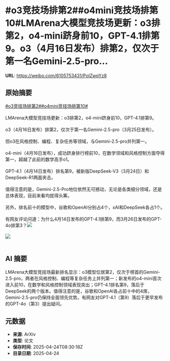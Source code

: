 # #o3竞技场排第2##o4mini竞技场排第10#LMArena大模型竞技场更新：o3排第2，o4-mini跻身前10，GPT-4.1排第9。o3（4月16日发布）排第2，仅次于第一名Gemini-2.5-pro...

**URL**: https://weibo.com/6105753431/PoIZwpYz8

## 原始摘要

<a href="https://m.weibo.cn/search?containerid=231522type%3D1%26t%3D10%26q%3D%23o3%E7%AB%9E%E6%8A%80%E5%9C%BA%E6%8E%92%E7%AC%AC2%23&amp;extparam=%23o3%E7%AB%9E%E6%8A%80%E5%9C%BA%E6%8E%92%E7%AC%AC2%23" data-hide=""><span class="surl-text">#o3竞技场排第2#</span></a><a href="https://m.weibo.cn/search?containerid=231522type%3D1%26t%3D10%26q%3D%23o4mini%E7%AB%9E%E6%8A%80%E5%9C%BA%E6%8E%92%E7%AC%AC10%23&amp;extparam=%23o4mini%E7%AB%9E%E6%8A%80%E5%9C%BA%E6%8E%92%E7%AC%AC10%23" data-hide=""><span class="surl-text">#o4mini竞技场排第10#</span></a><br><br>LMArena大模型竞技场更新：o3排第2，o4-mini跻身前10，GPT-4.1排第9。<br><br>o3（4月16日发布）排第2，仅次于第一名Gemini-2.5-pro（3月25日发布）。<br><br>但o3在风格控制、编程、复杂任务等领域，与Gemini-2.5-pro并列第一。<br><br>o4-mini（4月16日发布），成功跻身排行榜前10，在数学领域和风格控制方面夺得第一，超越了此前的数学高手o1。<br><br>GPT-4.1（4月14日发布）排名第9，被新版DeepSeek-V3（3月24日）和DeepSeek-R1两面夹击。<br><br>值得注意的是，Gemini-2.5-Pro地位依然无可撼动，无论是各类细分领域，还是总体表现，目前来看均拔得头筹。<br><br>另外，排名前十的模型中，谷歌和OpenAI分别占4个，xAI和DeepSeek各占1个。<br><br>有网友评论问道：为什么4月14日发布的GPT-4.1排第9，而3月26日发布的GPT-4o排第3？<img style="" src="https://tvax1.sinaimg.cn/large/006Fd7o3gy1i0rr8tly32j30xc0sgqci.jpg" referrerpolicy="no-referrer"><br><br><img style="" src="https://tvax4.sinaimg.cn/large/006Fd7o3gy1i0rr8uy46tj30xc0sgqc5.jpg" referrerpolicy="no-referrer"><br><br>

## AI 摘要

LMArena大模型竞技场最新排名显示：o3模型位居第2，仅次于榜首的Gemini-2.5-pro，两者在风格控制、编程等复杂任务上并列第一；新发布的o4-mini首次进入前10，在数学和风格控制领域表现突出；GPT-4.1排名第9，落后于DeepSeek的两个版本。值得注意的是，谷歌和OpenAI各占前十中的4席，Gemini-2.5-pro仍保持全面领先优势。有网友对GPT-4.1（第9）落后于更早发布的GPT-4o（第3）提出疑问。

## 元数据

- **来源**: ArXiv
- **类型**: 论文
- **保存时间**: 2025-04-24T08:30:18Z
- **目录日期**: 2025-04-24

